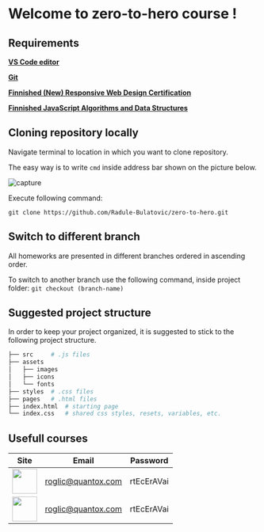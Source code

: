 # Welcome to zero-to-hero course !

## Requirements

[**VS Code editor**](https://code.visualstudio.com/)

[**Git**](https://git-scm.com/download/win)

[**Finnished (New) Responsive Web Design Certification**](https://www.freecodecamp.org/learn/2022/responsive-web-design/)

[**Finnished JavaScript Algorithms and Data Structures**](https://www.freecodecamp.org/learn/2022/responsive-web-design/)

## Cloning repository locally

Navigate terminal to location in which you want to clone repository.

The easy way is to write `cmd` inside address bar shown on the picture below.

![capture](https://user-images.githubusercontent.com/66704768/206872745-7c26550d-1d2b-4363-a534-60196af9c4bb.PNG)

Execute following command: 

`git clone https://github.com/Radule-Bulatovic/zero-to-hero.git`

## Switch to different branch

All homeworks are presented in different branches ordered in ascending order.

To switch to another branch use the following command, inside project folder: `git checkout (branch-name)`

## Suggested project structure

In order to keep your project organized, it is suggested to stick to the following project structure.

```bash
├── src 	# .js files
├── assets
│   ├── images
│   ├── icons
│   └── fonts
├── styles 	# .css files
├── pages 	# .html files
├── index.html	# starting page
└── index.css	# shared css styles, resets, variables, etc.
```

## Usefull courses
| Site | Email | Password |
| :----: | :----: | :----: |
| <img src="https://user-images.githubusercontent.com/66704768/206873991-d9f671a1-af8e-4b60-8e8c-bbe96e45f9a0.png" height="50"/> | roglic@quantox.com | rtEcErAVai |
| <img src="https://user-images.githubusercontent.com/66704768/206874519-38cee828-fb29-4b09-83c6-62af2cf26aed.png" height="50"/> | roglic@quantox.com | rtEcErAVai |

